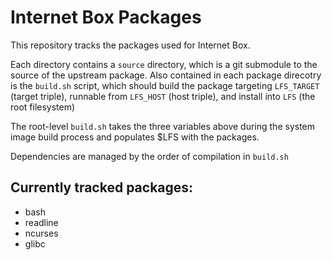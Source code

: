 # Internet Box Packages

This repository tracks the packages used for Internet Box.

Each directory contains a `source` directory, which is a git
submodule to the source of the upstream package. Also contained
in each package direcotry is the `build.sh` script, which should
build the package targeting `LFS_TARGET` (target triple),
runnable from `LFS_HOST` (host triple), and install into `LFS`
(the root filesystem)

The root-level `build.sh` takes the three variables above during
the system image build process and populates $LFS with the packages.

Dependencies are managed by the order of compilation in `build.sh`

## Currently tracked packages:

- bash
- readline
- ncurses
- glibc
